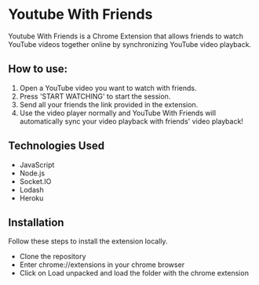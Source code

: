 # Youtube With Friends

Youtube With Friends is a Chrome Extension that allows friends to watch YouTube videos together online by synchronizing YouTube video playback.

## How to use:

1. Open a YouTube video you want to watch with friends.
2. Press 'START WATCHING' to start the session.
3. Send all your friends the link provided in the extension.
4. Use the video player normally and YouTube With Friends will automatically sync your video playback with friends' video playback!

## Technologies Used

- JavaScript
- Node.js
- Socket.IO
- Lodash
- Heroku

## Installation

<!-- You can find the YouTube With Friends chrome extension in the Chrome Web Store or click the link [here](https://chrome.google.com/webstore/detail/youtube-with-friends/boifjkmdjemnjadceofnlcnnfmjfjcoj).

You can also follow these steps below to install the extension locally. -->

Follow these steps to install the extension locally.

- Clone the repository
- Enter chrome://extensions in your chrome browser
- Click on Load unpacked and load the folder with the chrome extension
